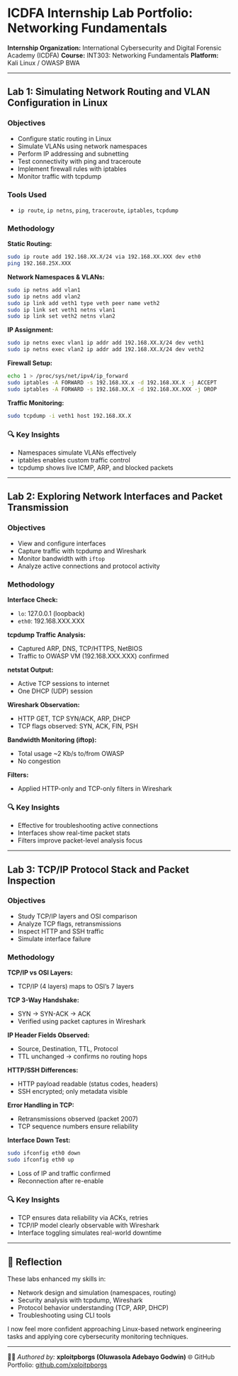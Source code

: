 # ICDFA Internship Lab Portfolio: Networking Fundamentals

**Internship Organization:** International Cybersecurity and Digital Forensic Academy (ICDFA)
**Course:** INT303: Networking Fundamentals
**Platform:** Kali Linux / OWASP BWA

---

## Lab 1: Simulating Network Routing and VLAN Configuration in Linux

### Objectives

* Configure static routing in Linux
* Simulate VLANs using network namespaces
* Perform IP addressing and subnetting
* Test connectivity with ping and traceroute
* Implement firewall rules with iptables
* Monitor traffic with tcpdump

### Tools Used

* `ip route`, `ip netns`, `ping`, `traceroute`, `iptables`, `tcpdump`

### Methodology

**Static Routing:**

```bash
sudo ip route add 192.168.XX.X/24 via 192.168.XX.XXX dev eth0
ping 192.168.25X.XXX
```

**Network Namespaces & VLANs:**

```bash
sudo ip netns add vlan1
sudo ip netns add vlan2
sudo ip link add veth1 type veth peer name veth2
sudo ip link set veth1 netns vlan1
sudo ip link set veth2 netns vlan2
```

**IP Assignment:**

```bash
sudo ip netns exec vlan1 ip addr add 192.168.XX.X/24 dev veth1
sudo ip netns exec vlan2 ip addr add 192.168.XX.X/24 dev veth2
```

**Firewall Setup:**

```bash
echo 1 > /proc/sys/net/ipv4/ip_forward
sudo iptables -A FORWARD -s 192.168.XX.x -d 192.168.XX.X -j ACCEPT
sudo iptables -A FORWARD -s 192.168.XX.X -d 192.168.XX.XXX -j DROP
```

**Traffic Monitoring:**

```bash
sudo tcpdump -i veth1 host 192.168.XX.X
```

### 🔍 Key Insights

* Namespaces simulate VLANs effectively
* iptables enables custom traffic control
* tcpdump shows live ICMP, ARP, and blocked packets

---

## Lab 2: Exploring Network Interfaces and Packet Transmission

### Objectives

* View and configure interfaces
* Capture traffic with tcpdump and Wireshark
* Monitor bandwidth with `iftop`
* Analyze active connections and protocol activity

### Methodology

**Interface Check:**

* `lo`: 127.0.0.1 (loopback)
* `eth0`: 192.168.XXX.XXX

**tcpdump Traffic Analysis:**

* Captured ARP, DNS, TCP/HTTPS, NetBIOS
* Traffic to OWASP VM (192.168.XXX.XXX) confirmed

**netstat Output:**

* Active TCP sessions to internet
* One DHCP (UDP) session

**Wireshark Observation:**

* HTTP GET, TCP SYN/ACK, ARP, DHCP
* TCP flags observed: SYN, ACK, FIN, PSH

**Bandwidth Monitoring (iftop):**

* Total usage \~2 Kb/s to/from OWASP
* No congestion

**Filters:**

* Applied HTTP-only and TCP-only filters in Wireshark

### 🔍 Key Insights

* Effective for troubleshooting active connections
* Interfaces show real-time packet stats
* Filters improve packet-level analysis focus

---

## Lab 3: TCP/IP Protocol Stack and Packet Inspection

### Objectives

* Study TCP/IP layers and OSI comparison
* Analyze TCP flags, retransmissions
* Inspect HTTP and SSH traffic
* Simulate interface failure

### Methodology

**TCP/IP vs OSI Layers:**

* TCP/IP (4 layers) maps to OSI’s 7 layers

**TCP 3-Way Handshake:**

* SYN → SYN-ACK → ACK
* Verified using packet captures in Wireshark

**IP Header Fields Observed:**

* Source, Destination, TTL, Protocol
* TTL unchanged → confirms no routing hops

**HTTP/SSH Differences:**

* HTTP payload readable (status codes, headers)
* SSH encrypted; only metadata visible

**Error Handling in TCP:**

* Retransmissions observed (packet 2007)
* TCP sequence numbers ensure reliability

**Interface Down Test:**

```bash
sudo ifconfig eth0 down
sudo ifconfig eth0 up
```

* Loss of IP and traffic confirmed
* Reconnection after re-enable

### 🔍 Key Insights

* TCP ensures data reliability via ACKs, retries
* TCP/IP model clearly observable with Wireshark
* Interface toggling simulates real-world downtime

---

## 🔎 Reflection

These labs enhanced my skills in:

* Network design and simulation (namespaces, routing)
* Security analysis with tcpdump, Wireshark
* Protocol behavior understanding (TCP, ARP, DHCP)
* Troubleshooting using CLI tools

I now feel more confident approaching Linux-based network engineering tasks and applying core cybersecurity monitoring techniques.

---

👨‍💻 *Authored by:* **xploitpborgs (Oluwasola Adebayo Godwin)**
🌐 GitHub Portfolio: [github.com/xploitpborgs](https://github.com/xploitpborgs)
